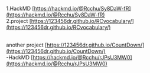 1.HackMD [https://hackmd.io/@Rcchu/Sy8DaW-fR](https://hackmd.io/@Rcchu/Sy8DaW-fR)<br>
2.project [https://123456dr.github.io/RCvocabulary/](https://123456dr.github.io/RCvocabulary/)
<br><br>

another project [https://123456dr.github.io/CountDown/](https://123456dr.github.io/CountDown/)
<br>-HackMD [https://hackmd.io/@Rcchu/rJPsU3MW0](https://hackmd.io/@Rcchu/rJPsU3MW0)
